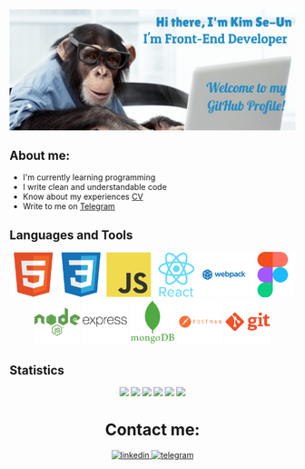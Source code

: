 <img src="./image/image.png" alt="theme">

## About me: 
* I'm currently learning programming
* I write clean and understandable code
* Know about my experiences [CV](https://spb.hh.ru/resume/a8076163ff0ce127950039ed1f5852746e4b6c)
* Write to me on [Telegram](https://t.me/skim1994)

## Languages and Tools
<div id="images" align="center">
  <img src="./image/html5-original.svg" alt="html" width="80" height="80">
  <img src="./image/css3-original.svg" alt="css" width="80" height="80">
  <img src="./image/javascript-original.svg" alt="js" width="80" height="80">
  <img src="./image/react-original-wordmark.svg" alt="react" width="80" height="80">
  <img src="./image/webpack-plain-wordmark.svg" alt="webpack" width="80" height="80">
  <img src="./image/figma-original.svg" alt="figma" width="80" height="80">
  <img src="./image/nodejs-plain-wordmark.svg" alt="node.js" width="80" height="80">
  <img src="./image/express-original-wordmark.svg" alt="express" width="80" height="80">
  <img src="./image/mongodb-plain-wordmark.svg" alt="mongoDB" width="80" height="80">
  <img src="./image/postman-plain-wordmark.svg" alt="postman" width="80" height="80">
  <img src="./image/git-plain-wordmark.svg" alt="git" width="80" height="80">
</div>

## Statistics
<div align="center">

![](http://github-profile-summary-cards.vercel.app/api/cards/profile-details?username=Se-Un&theme=github_dark)
![](http://github-profile-summary-cards.vercel.app/api/cards/repos-per-language?username=Se-Un&theme=github_dark)
![](http://github-profile-summary-cards.vercel.app/api/cards/most-commit-language?username=Se-Un&theme=github_dark)
![](https://github-profile-summary-cards.vercel.app/api/cards/stats?username=Se-Un&theme=github_dark)
![](http://github-profile-summary-cards.vercel.app/api/cards/productive-time?username=Se-Un&theme=github_dark&utcOffset=8)
![](https://www.codewars.com/users/Se-Un/badges/large)

</div>


<div id="contacts" align="center">
  <h1>Contact me:</h1>
  <a href="https://www.linkedin.com/in/se-un-kim-278542215/">
    <img src="https://shields.io./badge/Linkedin-skyblue?style=for-the-badge&logo=linkedin&logoColor=white&color=blue" alt="linkedin">
  </a>
  <a href="https://t.me/skim1994">
    <img src="https://shields.io./badge/Telegram-skyblue?style=for-the-badge&logo=Telegram&logoColor=white&color=blue" alt="telegram">
  </a>
</div>